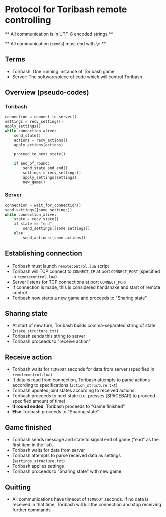 Protocol for Toribash remote controlling
========================================

** All communication is in UTF-8 encoded strings **

** All communication (`send`s) must end with `\n` **

Terms
-----
* Toribash: One running instance of Toribash game
* Server: The software/piece of code which will control Toribash

Overview (pseudo-codes)
-----------------------
### Toribash
```python
connection = connect_to_server()
settings = recv_settings()
apply_settings()
while connection_alive:
    send_state()
    actions = recv_actions()
    apply_actions(actions)
    
    proceed_to_next_state()
    
    if end_of_round:
        send_state_and_end()
        settings = recv_settings()
        apply_settings(settings)
        new_game()
```

### Server
```python
connection = wait_for_connection()
send_settings([some settings])
while connection_alive:
    state = recv_state()
    if state == "end"
        send_settings([some settings])
    else:
        send_actions([some actions])
```

Establishing connection
-----------------------
* Toribash must launch `remotecontrol.lua` script 
* Toribash will TCP connect to `CONNECT_IP` at port `CONNECT_PORT` (specified in `remotecontrol.lua`)
* Server listens for TCP connections at port `CONNECT_PORT`
* If connection is made, this is considered handshake and start of remote control
* Toribash now starts a new game and proceeds to "Sharing state"

Sharing state
-------------
* At start of new turn, Toribash builds comma-separated string of state (`state_structure.txt`)
* Toribash sends this string to server
* Toribash proceeds to "receive action"

Receive action
--------------
* Toribash waits for `TIMEOUT` seconds for data from server (specified in `remotecontrol.lua`) 
* If data is read from connection, Toribash attempts to parse actions according to specifications (`action_structure.txt`)
* Toribash updates joint states according to received actions
* Toribash proceeds to next state (i.e. presses [SPACEBAR] to proceed specified amount of time)
* __If round ended__, Toribash proceeds to "Game finished"
* __Else__ Toribash proceeds to "Sharing state"

Game finished
-------------
* Toribash sends message and state to signal end of game ("end" as the first item in the list).
* Toribash waits for data from server
* Toribash attempts to parse received data as settings (`settings_structure.txt`)
* Toribash applies settings
* Toribash proceeds to "Sharing state" with new game

Quitting
--------
* All communications have timeout of `TIMEOUT` seconds. If no data is received in that time,
  Toribash will kill the connection and stop receiving further commands
